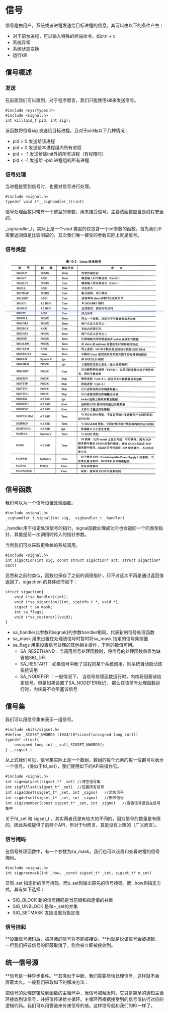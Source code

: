 # 信号

信号是由用户，系统或者进程发送给目标进程的信息。其可以由以下的条件产生：

* 对于前台进程，可以输入特殊的终端命令，如ctrl + c
* 系统异常
* 系统状态变换
* 运行kill



## 信号概述

### 发送

在前面我们可以直到，对于程序而言，我们只能使用kill来发送信号。

```
#include <sys/types.h>
#include <signal.h>
int kill(pid_t pid, int sig);
```

该函数将信号sig 发送给目标进程。且对于pid有以下几种情况：

* pid > 0  发送给该进程
* pid = 0 发送给本进程组内所有进程
* pid = -1 发送给除init外的所有进程（有权限时）
* pid < -1 发送给 -pid 进程组的所有进程

### 信号处理

当进程接受到信号时，也要对信号进行处理。

```
#include <signal.h>
typedef void (*__sighandler_t)(int)
```

信号处理函数只带有一个整型的参数，用来接受信号。主要该函数应当是线程安全的。

_sighandler_t，实际上是一个void 类型的仅包含一个int参数的函数。首先我们不需要返回值是比较明显的，其次我们唯一接受的参数实际上就是信号。

### 信号类型

![image-20200615215624716](image/image-20200615215624716.png)



## 信号函数

我们可以为一个信号设置处理函数。

```
#include <signal.h>
_sighandler_t signal(int sig, _sighandler_t _handler)
```

_handler用于指定处理信号的指针。signal函数处理成功时也会返回一个同类型指针，其值是前一次调用时传入的指针参数。

当然我们可以采取更鲁棒的系统调用。

```
#include <signal.h>
int sigaction(int sig, const struct sigaction* act, struct sigaction* oact)
```

显然和之前的类似，函数也保存了之前的调用指针，只不过这次不再是通过返回值返回了。sigaction 的具体细节如下：

```
struct sigaction{
 	void (*sa_handler)(int);
    void (*sa_sigaction)(int, siginfo_t *, void *);
    sigset_t sa_mask;
    int sa_flags;
    void (*sa_restorer)(void);
}
```

* sa_handler此参数和signal()的参数handler相同，代表新的信号处理函数
*  sa_mask 用来设置在处理该信号时暂时将sa_mask 指定的信号集搁置
* sa_flags 用来设置信号处理的其他相关操作，下列的数值可用。 
  * SA_RESETHAND：当调用信号处理函数时，将信号的处理函数重置为缺省值SIG_DFL
  * SA_RESTART：如果信号中断了进程的某个系统调用，则系统自动启动该系统调用
  * SA_NODEFER ：一般情况下， 当信号处理函数运行时，内核将阻塞该给定信号。但是如果设置了SA_NODEFER标记， 那么在该信号处理函数运行时，内核将不会阻塞该信号

## 信号集

我们可以用信号集来表示一组信号。

```
#include <bits/sigset.h>
#define _SIGSET_NWORDS (1024/(8*sizeof(unsigned long int)))
typedef struct{
	unsigned long int __val[_SIGSET_NWORDS];
} __sigset_t
```

从上式我们可见，信号集实际上是一个数组，数组的每个元素的每一位都可以表示一个信号。（类似于fd_set），我们使用如下的API来操作它。

```
#include <signal.h>
int sigemptyset(sigset_t* _set) //清空信号集
int sigfillset(sigset_t* _set)	//设置所有信号
int sigaddset(sigset_t* _set, int _signo)	//添加信号
int sigdelset(sigset_t* _set, int _signo)	//删除信号
int sigismember(const sigset_t* _set, int _signo)	//查看信号是否在信号集中
```

关于fd_set 和 sigset_t ，其实两者还是有较大的不同的，因为信号的数量是有限的，因此系统提供了前两个API，但对于fd而言，其是没有上限的（广义而言）。

### 信号掩码

在信号处理函数中，有一个参数为sa_mask。我们也可以设置和查看进程的信号掩码。

```
#include <signal.h>
int sigprocmask(int _how, _const sigset_t* _set, sigset_t* o_set)
```

显然_set 指定新的信号掩码，而o_set则输出原先的信号掩码。而 _how则指定方式，其有如下选择：

* SIG_BLOCK 新的信号掩码是当前值和指定值的并集
* SIG_UNBLOCK 是和~_set的并集
* SIG_SETMASK 直接设置为指定值

### 信号挂起

**设置信号掩码后，被屏蔽的信号将不能被接受。**也就是说该信号会被挂起，一但我们把该信号的屏蔽取消了，则会被立即被接收到。



## 统一信号源

**信号是一种异步事件。**其类似于中断。我们需要尽快处理信号，这样就不会屏蔽太久。一般我们采取如下的解决方法：

把信号的处理逻辑放到函数的主循环中，当信号被触发时，它只是简单的通知主循环接收到该信号，并把值传递给主循环。主循环再根据接受到的信号值执行对应的逻辑代码。我们可以用管道来传递信号的值。这样信号就和我们的IO一样了。

 